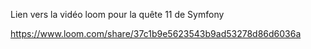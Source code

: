 Lien vers la vidéo loom pour la quête 11 de Symfony

https://www.loom.com/share/37c1b9e5623543b9ad53278d86d6036a
